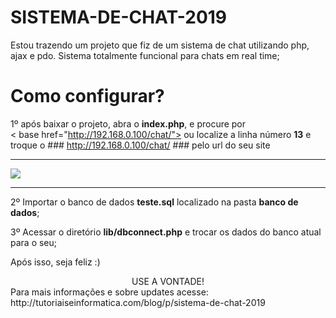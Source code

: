 # SISTEMA-DE-CHAT-2019
Estou trazendo um projeto que fiz de um sistema de chat utilizando php, ajax e pdo. 
Sistema totalmente funcional para chats em real time;


# Como configurar?
1º após baixar o projeto, abra o <b>index.php</b>, e procure por<br>
< base href="http://192.168.0.100/chat/"> ou localize a linha número <b>13</b> e troque o ### http://192.168.0.100/chat/ ### pelo url do seu site<br>

<hr>

<img src="https://i.imgur.com/nmRMFNb.png">

<hr>

2º Importar o banco de dados <b>teste.sql</b> localizado na pasta <b>banco de dados</b>;<br>

3º Acessar o diretório <b>lib/dbconnect.php</b> e trocar os dados do banco atual para o seu;<br>

Após isso, seja feliz :)

<div align="center">USE A VONTADE!</div>
Para mais informações e sobre updates acesse: http://tutoriaiseinformatica.com/blog/p/sistema-de-chat-2019
